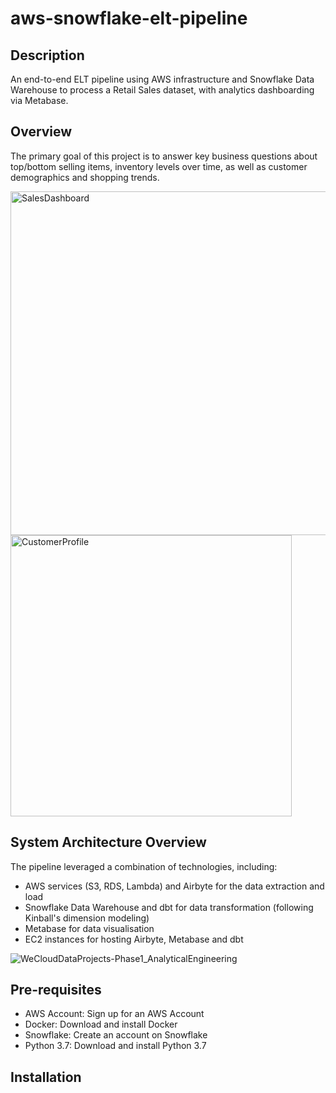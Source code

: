 # aws-snowflake-elt-pipeline
## Description
An end-to-end ELT pipeline using AWS infrastructure and Snowflake Data Warehouse to process a Retail Sales dataset, with analytics dashboarding via Metabase.

## Overview
The primary goal of this project is to answer key business questions about top/bottom selling items, inventory levels over time, as well as customer demographics and shopping trends.

<img width="550" alt="SalesDashboard" src="https://github.com/khojashaheen/aws-snowflake-elt-pipeline/assets/132402838/8b2d85be-92ec-4a53-9530-974a8a4f6155">
<img width="450" alt="CustomerProfile" src="https://github.com/khojashaheen/aws-snowflake-elt-pipeline/assets/132402838/d62af794-1571-41f1-b29a-12ec0d0f3ce0">



## System Architecture Overview
The pipeline leveraged a combination of technologies, including: 
- AWS services (S3, RDS, Lambda) and Airbyte for the data extraction and load
- Snowflake Data Warehouse and dbt for data transformation (following Kinball's dimension modeling)
- Metabase for data visualisation
- EC2 instances for hosting Airbyte, Metabase and dbt
  
![WeCloudDataProjects-Phase1_AnalyticalEngineering](https://github.com/khojashaheen/aws-snowflake-elt-pipeline/assets/132402838/8f248f35-e592-4715-8d95-157fef660efc)

## Pre-requisites
- AWS Account: Sign up for an AWS Account
- Docker: Download and install Docker
- Snowflake: Create an account on Snowflake
- Python 3.7: Download and install Python 3.7

## Installation
